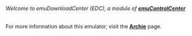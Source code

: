 ###### Welcome to emuDownloadCenter (EDC), a module of [**emuControlCenter**](https://github.com/PhoenixInteractiveNL/emuControlCenter/wiki/)

For more information about this emulator, visit the [**Archie**](https://github.com/PhoenixInteractiveNL/emuDownloadCenter/wiki/Emulator-archie#menu) page.
